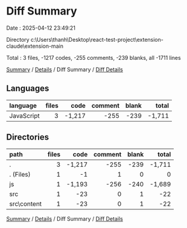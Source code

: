 # Diff Summary

Date : 2025-04-12 23:49:21

Directory c:\\Users\\thanh\\Desktop\\react-test-project\\extension-claude\\extension-main

Total : 3 files,  -1217 codes, -255 comments, -239 blanks, all -1711 lines

[Summary](results.md) / [Details](details.md) / Diff Summary / [Diff Details](diff-details.md)

## Languages
| language | files | code | comment | blank | total |
| :--- | ---: | ---: | ---: | ---: | ---: |
| JavaScript | 3 | -1,217 | -255 | -239 | -1,711 |

## Directories
| path | files | code | comment | blank | total |
| :--- | ---: | ---: | ---: | ---: | ---: |
| . | 3 | -1,217 | -255 | -239 | -1,711 |
| . (Files) | 1 | -1 | 1 | 0 | 0 |
| js | 1 | -1,193 | -256 | -240 | -1,689 |
| src | 1 | -23 | 0 | 1 | -22 |
| src\\content | 1 | -23 | 0 | 1 | -22 |

[Summary](results.md) / [Details](details.md) / Diff Summary / [Diff Details](diff-details.md)